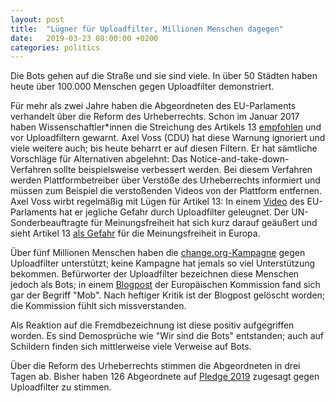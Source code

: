 ```yaml
---
layout: post
title:  "Lügner für Uploadfilter, Millionen Menschen dagegen"
date:   2019-03-23 08:00:00 +0200
categories: politics
---
```


Die Bots gehen auf die Straße und sie sind viele. In über 50 Städten haben heute über 100.000 Menschen 
gegen Uploadfilter demonstriert.

Für mehr als zwei Jahre haben die Abgeordneten des EU-Parlaments verhandelt über die Reform des Urheberrechts. 
Schon im Januar 2017 haben Wissenschaftler\*innen die Streichung des Artikels 13 [empfohlen][0] und vor
Uploadfiltern gewarnt. Axel Voss (CDU) hat diese Warnung ignoriert und viele weitere auch; bis heute beharrt
er auf diesen Filtern. Er hat sämtliche Vorschläge für Alternativen abgelehnt: Das Notice-and-take-down-Verfahren
sollte beispielsweise verbessert werden. Bei diesem Verfahren werden Plattformbetreiber über Verstöße des 
Urheberrechts informiert und müssen zum Beispiel die verstoßenden Videos von der Plattform entfernen.
Axel Voss wirbt regelmäßig mit Lügen für Artikel 13: In einem [Video][1] des EU-Parlaments hat er 
jegliche Gefahr durch Uploadfilter geleugnet. Der UN-Sonderbeauftragte für Meinungsfreiheit hat sich kurz darauf 
geäußert und sieht Artikel 13 [als Gefahr][4] für die Meinungsfreiheit in Europa.

Über fünf Millionen Menschen haben die [change.org-Kampagne][2] gegen Uploadfilter unterstützt; keine Kampagne hat 
jemals so viel Unterstützung bekommen. Befürworter der Uploadfilter bezeichnen diese Menschen jedoch als Bots;
in einem [Blogpost][3] der Europäischen Kommission fand sich gar der Begriff "Mob". Nach heftiger Kritik ist der 
Blogpost gelöscht worden; die Kommission fühlt sich missverstanden.

Als Reaktion auf die Fremdbezeichnung ist diese positiv aufgegriffen worden. Es sind Demosprüche wie
"Wir sind die Bots" entstanden; auch auf Schildern finden sich mittlerweise viele Verweise auf Bots.

Über die Reform des Urheberrechts stimmen die Abgeordneten in drei Tagen ab. Bisher haben 126 Abgeordnete auf 
[Pledge 2019][5] zugesagt gegen Uploadfilter zu stimmen.

[0]: https://www.create.ac.uk/wp-content/uploads/2017/02/OpenLetter_EU_Copyright_Reform_22_02_2017.pdf
[1]: https://twitter.com/Europarl_DE/status/1100705082470027264
[2]: https://www.change.org/p/european-parliament-stop-the-censorship-machinery-save-the-internet
[3]: https://medium.com/@EuropeanCommission/the-copyright-directive-how-the-mob-was-told-to-save-the-dragon-and-slay-the-knight-b35876008f16
[4]: https://www.ohchr.org/EN/NewsEvents/Pages/DisplayNews.aspx?NewsID=24298&LangID=E
[5]: https://pledge2019.eu/
